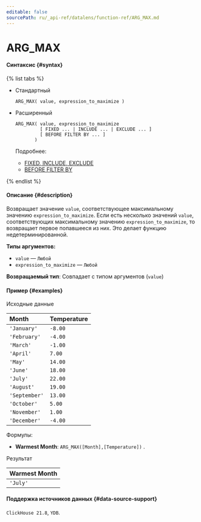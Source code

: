 ```yaml
---
editable: false
sourcePath: ru/_api-ref/datalens/function-ref/ARG_MAX.md
---
```


# ARG_MAX



#### Синтаксис {#syntax}

{% list tabs %}

- Стандартный

  ```
  ARG_MAX( value, expression_to_maximize )
  ```

- Расширенный

  ```
  ARG_MAX( value, expression_to_maximize
           [ FIXED ... | INCLUDE ... | EXCLUDE ... ]
           [ BEFORE FILTER BY ... ]
         )
  ```

  Подробнее:
  - [FIXED, INCLUDE, EXCLUDE](aggregation-functions.md#syntax-lod)
  - [BEFORE FILTER BY](aggregation-functions.md#syntax-before-filter-by)

{% endlist %}

#### Описание {#description}
Возвращает значение `value`, соответствующее максимальному значению `expression_to_maximize`. Если есть несколько значений `value`, соответствующих максимальному значению `expression_to_maximize`, то возвращает первое попавшееся из них. Это делает функцию недетерминированной.

**Типы аргументов:**
- `value` — `Любой`
- `expression_to_maximize` — `Любой`


**Возвращаемый тип**: Совпадает с типом аргументов (`value`)

#### Пример {#examples}




Исходные данные

| **Month**     | **Temperature**   |
|:--------------|:------------------|
| `'January'`   | `-8.00`           |
| `'February'`  | `-4.00`           |
| `'March'`     | `-1.00`           |
| `'April'`     | `7.00`            |
| `'May'`       | `14.00`           |
| `'June'`      | `18.00`           |
| `'July'`      | `22.00`           |
| `'August'`    | `19.00`           |
| `'September'` | `13.00`           |
| `'October'`   | `5.00`            |
| `'November'`  | `1.00`            |
| `'December'`  | `-4.00`           |

Формулы:

- **Warmest Month**: `ARG_MAX([Month],[Temperature])` .


Результат

| **Warmest Month**   |
|:--------------------|
| `'July'`            |




#### Поддержка источников данных {#data-source-support}

`ClickHouse 21.8`, `YDB`.
